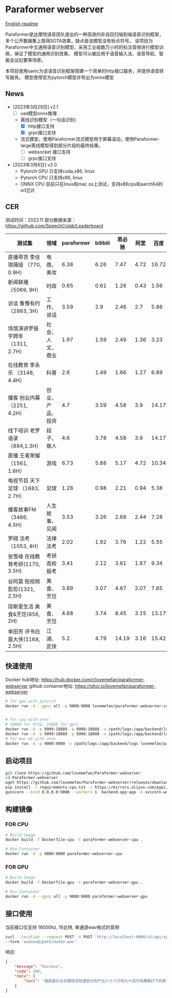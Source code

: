 # Paraformer webserver
[English readme](README-EN.md)

Paraformer是达摩院语音团队提出的一种高效的非自回归端到端语音识别框架，多个公开数据集上取得SOTA效果，缺点是该模型没有标点符号。
该项目为Paraformer中文通用语音识别模型，采用工业级数万小时的标注音频进行模型训练，保证了模型的通用识别效果。
模型可以被应用于语音输入法、语音导航、智能会议纪要等场景。


本项目使用sanic为该语音识别框架搭建一个简单的http接口服务，并提供语音转写服务。
模型使用官方pytorch模型并导出为onnx模型

## News
* [2023年3月29日] v2.1
  * [ ] vad模型onnx推理
  * 离线识别模型（一句话识别）
    * [x] http接口支持
    * [x] grpc接口支持
  * 流式模型，使用Paraformer流式模型用于屏幕滚动，使用Paraformer-large离线模型得到部分片段的最终结果。
    * [ ] websocket 接口支持
    * [ ] grpc接口支持
  
* [2023年3月6日] v2.0
  * Pytorch GPU 只支持cuda,x86, linux
  * Pytorch CPU 只支持x86, linux
  * ONNX CPU 目前只在linux和mac os上测试，支持x86cpu和aarch64的m1芯片

## CER
测试时间：2022.11 部分数据来源：https://github.com/SpeechColab/Leaderboard

| 测试集                            | 领域             | paraformer | bilibili | 思必驰 | 阿里 | 百度  | 讯飞 | 微软 | 腾讯 | 依图 |
| --------------------------------- | ---------------- | ---------- | -------- | ------ | ---- | ----- | ---- | ---- | ---- | ---- |
| 直播带货 李佳琪薇娅 （770, 0.9H） | 电商、美妆       | 6.38       | 6.26     | 7.47   | 4.72 | 16.72 | 9.7  | 6.15 | 6.55 | 7.33 |
| 新闻联播 （5069, 9H）             | 时政             | 0.65       | 0.61     | 1.26   | 0.43 | 1.56  | 0.86 | 0.28 | 1.09 | 0.76 |
| 访谈 鲁豫有约 （2993, 3H）        | 工作、说话       | 3.59       | 2.9      | 2.46   | 2.7  | 5.86  | 3.35 | 2.82 | 3.43 | 2.94 |
| 场馆演讲罗振宇跨年 （1311, 2.7H） | 社会、人文、商业 | 1.97       | 1.59     | 2.49   | 1.36 | 3.23  | 2.16 | 1.14 | 1.72 | 1.49 |
| 在线教育 李永乐 （3148, 4.4H）    | 科普             | 2.6        | 1.49     | 1.66   | 1.27 | 6.89  | 2.1  | 1.45 | 1.86 | 1.81 |
| 播客 创业内幕 （2251, 4.2H）      | 创业、产品、投资 | 4.7        | 3.59     | 4.58   | 3.9  | 14.17 | 5.77 | 4.6  | 3.8  | 3.7  |
| 线下培训 老罗语录 （884,1.3H）    | 段子、做人       | 4.6        | 3.78     | 4.58   | 3.9  | 14.17 | 5.77 | 4.6  | 5.51 | 4.76 |
| 直播 王者荣耀 （1561, 1.6H）      | 游戏             | 6.73       | 5.88     | 5.17   | 4.72 | 10.34 | 8.2  | 5.9  | 6.09 | 6.92 |
| 电视节目 天下足球 （1683, 2.7H）  | 足球             | 1.28       | 0.98     | 2.21   | 0.94 | 5.38  | 1.78 | 0.9  | 3.22 | 0.83 |
| 播客故事FM （3466, 4.5H）         | 人生故事、见闻   | 3.53       | 3.26     | 2.68   | 2.44 | 7.28  | 4.01 | 3.61 | 3.79 | 3.67 |
| 罗翔   法考（1053, 4H）           | 法律 法考        | 2.02       | 1.92     | 3.76   | 1.22 | 5.55  | 2.98 | 1.21 | 2.23 | 1.65 |
| 张雪峰 在线教育考研(1170, 3.5H)   | 考研 高校报考    | 3.41       | 2.12     | 3.61   | 1.87 | 9.34  | 3.24 | 2.22 | 2.66 | 2.61 |
| 谷阿莫 短视频 影剪(1321, 2.5H)    | 美食、烹饪       | 3.89       | 3.07     | 4.67   | 2.07 | 7.65  | 4.12 | 4.27 | 2.98 | 2.81 |
| 琼斯爱生活 美食&烹饪(856, 2H)     | 美食、烹饪       | 4.68       | 3.74     | 8.45   | 3.15 | 13.17 | 5.44 | 3.34 | 4.63 | 3.99 |
| 单田芳 评书白眉大侠(1168, 2.5H)   | 江湖、武侠       | 5.2        | 4.79     | 14.19  | 3.16 | 15.42 | 9.77 | 5.86 | 5.71 | 5.45 |
## 快速使用
Docker hub地址: https://hub.docker.com/r/lovemefan/paraformer-webserver
github container地址: https://ghcr.io/lovemefan/paraformer-webserver
```bash
# for gpu with pytorch
docker run -d --gpus all -p 9000:9000 lovemefan/paraformer-webserver:cuda-11.2.0


# for cpu with onnx 
# 18888 for http, 18889 for gprc
docker run -d -p 9999:18889 -p 9998:18888 -v /path/logs:/app/backend/logs lovemefan/paraformer-webserver:latest
docker run -d -p 9999:18889 -p 9998:18888 -v /path/logs:/app/backend/logs ghcr.io/lovemefan/paraformer-webserver:latest
# for mac m1 with onnx
docker run -d -p 9000:9000 -v /path/logs:/app/backend/logs lovemefan/paraformer-webserver:onnx-aarch64

```

## 启动项目
```bash
git clone https://github.com/lovemefan/Paraformer-webserver
cd Paraformer-webserver
wget https://github.com/lovemefan/Paraformer-webserver/releases/download/v2.0.1/paraformer.onnx -o backend/onnx/paraformer.onnx
pip install -r requirements-cpu.txt -i https://mirrors.aliyun.com/pypi/simple
gunicorn --bind 0.0.0.0:9000 --workers 1  backend.app:app -k uvicorn.workers.UvicornWorker
```

## 构建镜像
### FOR CPU
```bash
# Build Image
docker build -f Dockerfile-cpu -t paraformer-webserver-cpu .

# Run Container
docker run -d -p 9000:9000 paraformer-webserver-cpu
```

### FOR GPU
```bash
# Build Image
docker build -f Dockerfile-gpu -t paraformer-webserver-gpu .

# Run Container
docker run -d --gpus all -p 9000:9000 paraformer-webserver-gpu

```


## 接口使用
当前接口仅支持 16000hz, 16比特, 单通道wav格式的音频
```bash
curl --location --request POST -X POST 'http://localhost:9000/v1/api/speech/recognition' \
--form 'audio=@/path/audio.wav'
```
响应:
```json
{
	"message": "Success",
	"code": 200,
	"data": {
		"text": "搜狐娱乐北京朝阳法院通告分别产出八十八万吨九十四万吨鹰眼打下的真"
	}
}
```

